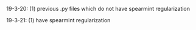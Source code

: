 19-3-20:
(1) previous .py files which do not have spearmint regularization

19-3-21:
(1) have spearmint regularization
